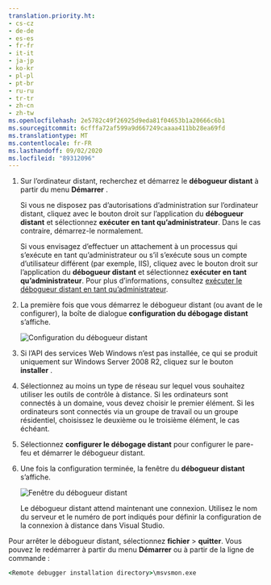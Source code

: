```yaml
---
translation.priority.ht:
- cs-cz
- de-de
- es-es
- fr-fr
- it-it
- ja-jp
- ko-kr
- pl-pl
- pt-br
- ru-ru
- tr-tr
- zh-cn
- zh-tw
ms.openlocfilehash: 2e5782c49f26925d9eda81f04653b1a20666c6b1
ms.sourcegitcommit: 6cfffa72af599a9d667249caaaa411bb28ea69fd
ms.translationtype: MT
ms.contentlocale: fr-FR
ms.lasthandoff: 09/02/2020
ms.locfileid: "89312096"
---
```

1. Sur l’ordinateur distant, recherchez et démarrez le **débogueur distant** à partir du menu **Démarrer** . 
   
   Si vous ne disposez pas d’autorisations d’administration sur l’ordinateur distant, cliquez avec le bouton droit sur l’application du **débogueur distant** et sélectionnez **exécuter en tant qu’administrateur**. Dans le cas contraire, démarrez-le normalement.

   Si vous envisagez d’effectuer un attachement à un processus qui s’exécute en tant qu’administrateur ou s’il s’exécute sous un compte d’utilisateur différent (par exemple, IIS), cliquez avec le bouton droit sur l’application du **débogueur distant** et sélectionnez **exécuter en tant qu’administrateur**. Pour plus d’informations, consultez [exécuter le débogueur distant en tant qu’administrateur](../remote-debugging-errors-and-troubleshooting.md#run-the-remote-debugger-as-an-administrator).
   
1. La première fois que vous démarrez le débogueur distant (ou avant de le configurer), la boîte de dialogue **configuration du débogage distant** s’affiche.  
  
    ![Configuration du débogueur distant](../media/remotedebuggerconfwizardpage.png "Configuration du débogueur distant")  
  
1. Si l’API des services Web Windows n’est pas installée, ce qui se produit uniquement sur Windows Server 2008 R2, cliquez sur le bouton **installer** .  
  
1. Sélectionnez au moins un type de réseau sur lequel vous souhaitez utiliser les outils de contrôle à distance. Si les ordinateurs sont connectés à un domaine, vous devez choisir le premier élément. Si les ordinateurs sont connectés via un groupe de travail ou un groupe résidentiel, choisissez le deuxième ou le troisième élément, le cas échéant.  
  
1. Sélectionnez **configurer le débogage distant** pour configurer le pare-feu et démarrer le débogueur distant.  
  
1. Une fois la configuration terminée, la fenêtre du **débogueur distant** s’affiche.
  
    ![Fenêtre du débogueur distant](../media/remotedebuggerwindow.png "Fenêtre du débogueur distant")
  
    Le débogueur distant attend maintenant une connexion. Utilisez le nom du serveur et le numéro de port indiqués pour définir la configuration de la connexion à distance dans Visual Studio.  
  
Pour arrêter le débogueur distant, sélectionnez **fichier**  >  **quitter**. Vous pouvez le redémarrer à partir du menu **Démarrer** ou à partir de la ligne de commande :  
  
```cmd
<Remote debugger installation directory>\msvsmon.exe
```
